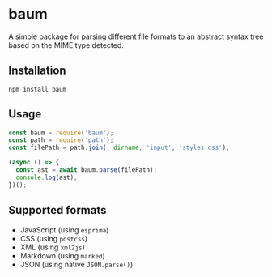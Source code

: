 # baum

A simple package for parsing different file formats to an abstract syntax tree based on the MIME type detected. 

## Installation

`npm install baum`

## Usage

```javascript
const baum = require('baum');
const path = require('path');
const filePath = path.join(__dirname, 'input', 'styles.css');

(async () => {
  const ast = await baum.parse(filePath);
  console.log(ast);
})();
```

## Supported formats

* JavaScript (using `esprima`)
* CSS (using `postcss`)
* XML (using `xml2js`)
* Markdown (using `marked`)
* JSON (using native `JSON.parse()`)
